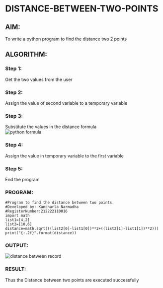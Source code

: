# DISTANCE-BETWEEN-TWO-POINTS

## AIM:
To write a python program to find the distance two 2 points
## ALGORITHM:
### Step 1: 
Get the two values from the user
### Step 2: 
Assign the value of second variable to a temporary variable
### Step 3: 
Substitute the values in the distance formula  
![python formula](https://user-images.githubusercontent.com/119559316/230402262-c3d012b5-b3d1-4d2d-9789-bea0d32dbca1.png)
### Step 4: 
Assign the value in temporary variable to the first variable
### Step 5: 
End the program

### PROGRAM:
```
#Program to find the distance between two points.
#Developed by: Kancharla Narmadha
#RegisterNumber:212222110016
import math
list1=[4,2]
list2=[10,6]
distance=math.sqrt(((list2[0]-list1[0])**2+((list2[1]-list1[1])**2)))
print("{:.2f}".format(distance))
```
  


### OUTPUT:



![distance between record](https://user-images.githubusercontent.com/119559316/226278123-3349c0ea-976d-482c-b75d-2191cc44936b.png)


### RESULT:
Thus the Distance between two points are executed successfully
